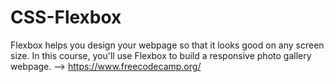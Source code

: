 # CSS-Flexbox
Flexbox helps you design your webpage so that it looks good on any screen size.  In this course, you'll use Flexbox to build a responsive photo gallery webpage. --> https://www.freecodecamp.org/
